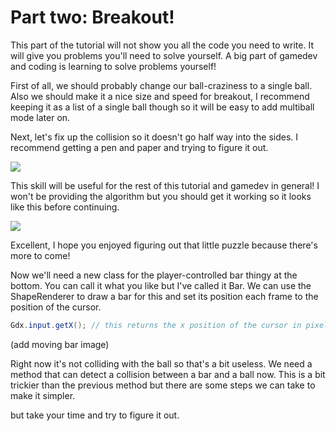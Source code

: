 # Part two: Breakout!
This part of the tutorial will not show you all the code you need to write. It will give you problems you'll need to solve yourself. A big part of gamedev and coding is learning to solve problems yourself!

First of all, we should probably change our ball-craziness to a single ball. Also we should make it a nice size and speed for breakout, I recommend keeping it as a list of a single ball though so it will be easy to add multiball mode later on.

Next, let's fix up the collision so it doesn't go half way into the sides. I recommend getting a pen and paper and trying to figure it out. 

![](https://i.imgur.com/CVIuwJg.jpg)

This skill will be useful for the rest of this tutorial and gamedev in general! I won't be providing the algorithm but you should get it working so it looks like this before continuing.

![](https://im3.ezgif.com/tmp/ezgif-3-a4c72338d0.gif)

Excellent, I hope you enjoyed figuring out that little puzzle because there's more to come!

Now we'll need a new class for the player-controlled bar thingy at the bottom. You can call it what you like but I've called it Bar. We can use the ShapeRenderer to draw a bar for this and set its position each frame to the position of the cursor.
```Java
Gdx.input.getX(); // this returns the x position of the cursor in pixels
```

(add moving bar image)

Right now it's not colliding with the ball so that's a bit useless. We need a method that can detect a collision between a bar and a ball now. This is a bit trickier than the previous method but there are some steps we can take to make it simpler.

but take your time and try to figure it out.